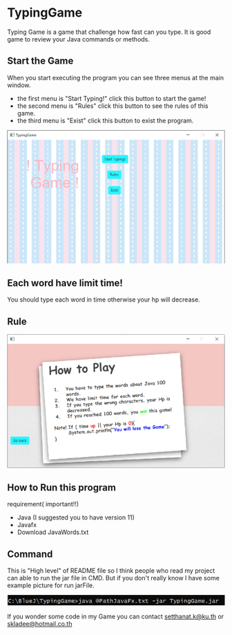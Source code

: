# TypingGame

Typing Game is a game that challenge how fast can you type. It is good game to review your Java commands or methods.

## Start the Game

When you start executing the program you can see three menus at the main window.
- the first menu is "Start Typing!" click this button to start the game!
- the second menu is "Rules" click this button to see the rules of this game.
- the third menu is "Exist" click this button to exist the program.

![](https://github.com/Ing140943/TypingGame/blob/master/picture/menu.png)

## Each word have limit time!

You should type each word in time otherwise your hp will decrease.

## Rule
![](https://github.com/Ing140943/TypingGame/blob/master/picture/rule.png)
## How to Run this program

requirement( important!!)
- Java (I suggested you to have version 11)
- Javafx
- Download JavaWords.txt


## Command
This is "High level" of README file so I think people who read my project can able to run the jar file in CMD.
But if you don't really know I have some example picture for run jarFile.

![](https://github.com/Ing140943/TypingGame/blob/master/picture/JustShowHow%20to%20type.png)


If you wonder some code in my Game you can contact setthanat.k@ku.th or skladee@hotmail.co.th
